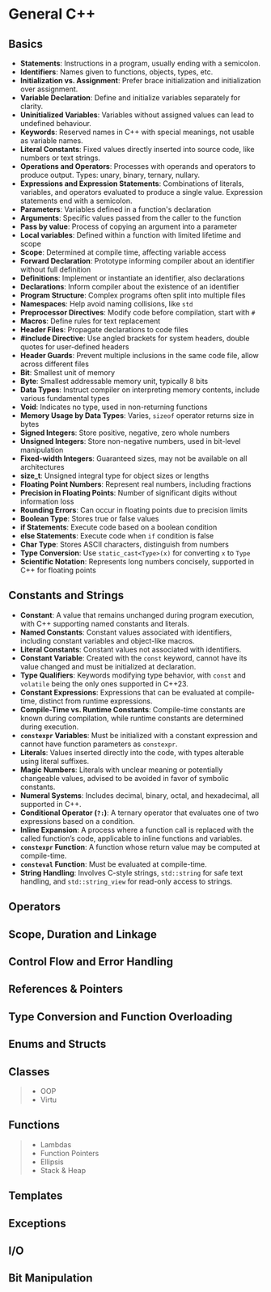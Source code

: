 # General C++

## Basics

- **Statements**: Instructions in a program, usually ending with a semicolon.
- **Identifiers**: Names given to functions, objects, types, etc.
- **Initialization vs. Assignment**: Prefer brace initialization and initialization over assignment.
- **Variable Declaration**: Define and initialize variables separately for clarity.
- **Uninitialized Variables**: Variables without assigned values can lead to undefined behaviour.
- **Keywords**: Reserved names in C++ with special meanings, not usable as variable names.
- **Literal Constants**: Fixed values directly inserted into source code, like numbers or text strings.
- **Operations and Operators**: Processes with operands and operators to produce output. Types: unary, binary, ternary, nullary.
- **Expressions and Expression Statements**: Combinations of literals, variables, and operators evaluated to produce a single value. Expression statements end with a semicolon.
- **Parameters**: Variables defined in a function's declaration
- **Arguments**: Specific values passed from the caller to the function
- **Pass by value**: Process of copying an argument into a parameter
- **Local variables**: Defined within a function with limited lifetime and scope
- **Scope**: Determined at compile time, affecting variable access
- **Forward Declaration**: Prototype informing compiler about an identifier without full definition
- **Definitions**: Implement or instantiate an identifier, also declarations
- **Declarations**: Inform compiler about the existence of an identifier
- **Program Structure**: Complex programs often split into multiple files
- **Namespaces**: Help avoid naming collisions, like `std`
- **Preprocessor Directives**: Modify code before compilation, start with `#`
- **Macros**: Define rules for text replacement
- **Header Files**: Propagate declarations to code files
- **#include Directive**: Use angled brackets for system headers, double quotes for user-defined headers
- **Header Guards**: Prevent multiple inclusions in the same code file, allow across different files
- **Bit**: Smallest unit of memory
- **Byte**: Smallest addressable memory unit, typically 8 bits
- **Data Types**: Instruct compiler on interpreting memory contents, include various fundamental types
- **Void**: Indicates no type, used in non-returning functions
- **Memory Usage by Data Types**: Varies, `sizeof` operator returns size in bytes
- **Signed Integers**: Store positive, negative, zero whole numbers
- **Unsigned Integers**: Store non-negative numbers, used in bit-level manipulation
- **Fixed-width Integers**: Guaranteed sizes, may not be available on all architectures
- **size_t**: Unsigned integral type for object sizes or lengths
- **Floating Point Numbers**: Represent real numbers, including fractions
- **Precision in Floating Points**: Number of significant digits without information loss
- **Rounding Errors**: Can occur in floating points due to precision limits
- **Boolean Type**: Stores true or false values
- **if Statements**: Execute code based on a boolean condition
- **else Statements**: Execute code when `if` condition is false
- **Char Type**: Stores ASCII characters, distinguish from numbers
- **Type Conversion**: Use `static_cast<Type>(x)` for converting `x` to `Type`
- **Scientific Notation**: Represents long numbers concisely, supported in C++ for floating points

## Constants and Strings

- **Constant**: A value that remains unchanged during program execution, with C++ supporting named constants and literals.
- **Named Constants**: Constant values associated with identifiers, including constant variables and object-like macros.
- **Literal Constants**: Constant values not associated with identifiers.
- **Constant Variable**: Created with the `const` keyword, cannot have its value changed and must be initialized at declaration.
- **Type Qualifiers**: Keywords modifying type behavior, with `const` and `volatile` being the only ones supported in C++23.
- **Constant Expressions**: Expressions that can be evaluated at compile-time, distinct from runtime expressions.
- **Compile-Time vs. Runtime Constants**: Compile-time constants are known during compilation, while runtime constants are determined during execution.
- **`constexpr` Variables**: Must be initialized with a constant expression and cannot have function parameters as `constexpr`.
- **Literals**: Values inserted directly into the code, with types alterable using literal suffixes.
- **Magic Numbers**: Literals with unclear meaning or potentially changeable values, advised to be avoided in favor of symbolic constants.
- **Numeral Systems**: Includes decimal, binary, octal, and hexadecimal, all supported in C++.
- **Conditional Operator (`?:`)**: A ternary operator that evaluates one of two expressions based on a condition.
- **Inline Expansion**: A process where a function call is replaced with the called function’s code, applicable to inline functions and variables.
- **`constexpr` Function**: A function whose return value may be computed at compile-time.
- **`consteval` Function**: Must be evaluated at compile-time.
- **String Handling**: Involves C-style strings, `std::string` for safe text handling, and `std::string_view` for read-only access to strings.

## Operators

## Scope, Duration and Linkage

## Control Flow and Error Handling

## References & Pointers

## Type Conversion and Function Overloading

## Enums and Structs

## Classes 

> - OOP
> - Virtu

## Functions

> - Lambdas
> - Function Pointers
> - Ellipsis
> - Stack & Heap

## Templates

## Exceptions

## I/O

## Bit Manipulation